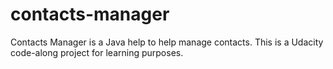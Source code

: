 # contacts-manager

Contacts Manager is a Java help to help manage contacts.
This is a Udacity code-along project for learning purposes.
